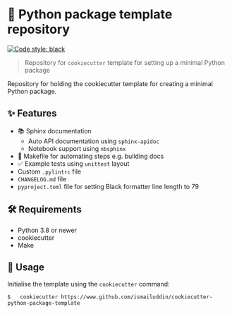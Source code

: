 # 🐍 Python package template repository
[![Code style: black](https://img.shields.io/badge/code%20style-black-000000.svg)](https://github.com/psf/black)

> Repository for `cookiecutter` template for setting up a minimal Python package

Repository for holding the cookiecutter template for creating a minimal Python
package.

## ✨ Features
- 📚 Sphinx documentation
    - Auto API documentation using `sphinx-apidoc`
    - Notebook support using `nbsphinx`
- 🧱 Makefile for automating steps e.g. building docs
- ✅ Example tests using `unittest` layout
- Custom `.pylintrc` file
- `CHANGELOG.md` file
- `pyproject.toml` file for setting Black formatter line length to 79    

## 🛠 Requirements
- Python 3.8 or newer
- cookiecutter
- Make

## 🚀 Usage
Initialise the template using the `cookiecutter` command:

```shell
$   cookiecutter https://www.github.com/ismailuddin/cookiecutter-python-package-template
```